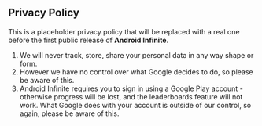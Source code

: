 ## Privacy Policy

This is a placeholder privacy policy that will be replaced with a real one before the first public release of **Android Infinite**.

1. We will never track, store, share your personal data in any way shape or form.
1. However we have no control over what Google decides to do, so please be aware of this.
1. Android Infinite requires you to sign in using a Google Play account - otherwise progress will be lost, and the leaderboards feature will not work. What Google does with your account is outside of our control, so again, please be aware of this.